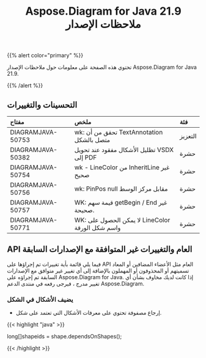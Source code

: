 ﻿---
title: Aspose.Diagram for Java 21.9 ملاحظات الإصدار
type: docs
weight: 4
url: /ar/java/aspose-diagram-for-java-21-9-release-notes/
---
{{% alert color="primary" %}}

تحتوي هذه الصفحة على معلومات حول ملاحظات الإصدار Aspose.Diagram for Java 21.9.

{{% /alert %}}
## **التحسينات والتغييرات**  ##

|**مفتاح**|**ملخص**|**فئة**|
|:- |:- |:- |
|DIAGRAMJAVA-50753|wk: تحقق من أن TextAnnotation متصل بالشكل|التعزيز|
|DIAGRAMJAVA-50382|تظليل الأشكال مفقود عند تحويل VSDX إلى PDF|حشرة|
|DIAGRAMJAVA-50754|wk - LineColor من InheritLine غير صحيح|حشرة|
|DIAGRAMJAVA-50756|wk: PinPos null مقابل مركز الوسط|حشرة|
|DIAGRAMJAVA-50757|WK: قيمة سهم getBegin / End غير صحيحة.|حشرة|
|DIAGRAMJAVA-50771|WK: لا يمكن الحصول على LineColor واسم شكل الورقة|حشرة|
## **API العام والتغييرات غير المتوافقة مع الإصدارات السابقة**
فيما يلي قائمة بأية تغييرات تم إجراؤها على API العام مثل الأعضاء المضافين أو المعاد تسميتهم أو المحذوفون أو المهملون بالإضافة إلى أي تغيير غير متوافق مع الإصدارات السابقة تم إجراؤه على Aspose.Diagram for Java. إذا كانت لديك مخاوف بشأن أي تغيير مدرج ، فيرجى رفعه في منتدى الدعم Aspose.Diagram.

### **يضيف الأشكال في الشكل**
- إرجاع مصفوفة تحتوي على معرفات الأشكال التي تعتمد على شكل.



{{< highlight "java" >}}

long[]shapeids = shape.dependsOnShapes();

{{< /highlight >}}
